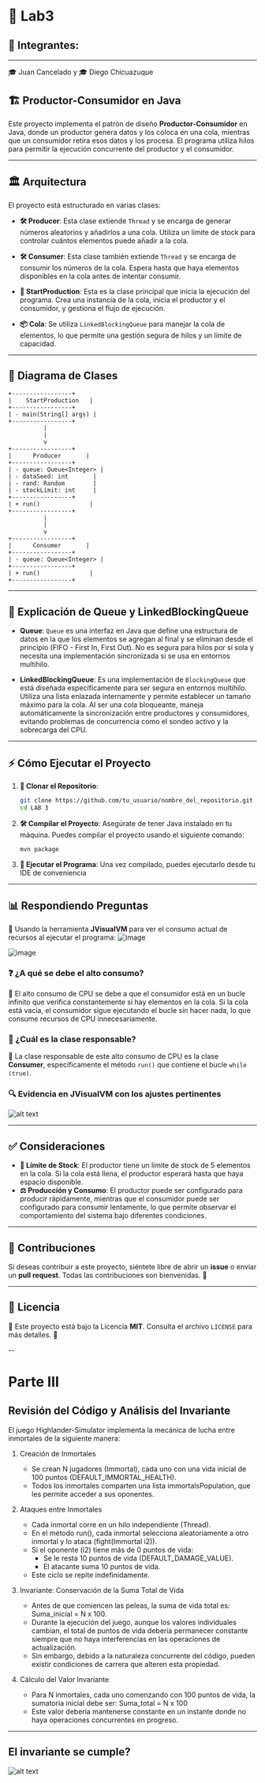 # 🚀 Lab3

## 👥 Integrantes:
---
🎓 Juan Cancelado y 🎓 Diego Chicuazuque

## 🏗️ Productor-Consumidor en Java

Este proyecto implementa el patrón de diseño **Productor-Consumidor** en Java, donde un productor genera datos y los coloca en una cola, mientras que un consumidor retira esos datos y los procesa. 
El programa utiliza hilos para permitir la ejecución concurrente del productor y el consumidor.

---
## 🏛️ Arquitectura

El proyecto está estructurado en varias clases:

- **🛠️ Producer**: Esta clase extiende `Thread` y se encarga de generar números aleatorios y añadirlos a una cola. Utiliza un límite de stock para controlar cuántos elementos puede añadir a la cola.

- **🛠️ Consumer**: Esta clase también extiende `Thread` y se encarga de consumir los números de la cola. Espera hasta que haya elementos disponibles en la cola antes de intentar consumir.

- **🚀 StartProduction**: Esta es la clase principal que inicia la ejecución del programa. Crea una instancia de la cola, inicia el productor y el consumidor, y gestiona el flujo de ejecución.

- **📦 Cola**: Se utiliza `LinkedBlockingQueue` para manejar la cola de elementos, lo que permite una gestión segura de hilos y un límite de capacidad.

---
## 📌 Diagrama de Clases

```plaintext
+-----------------+
|    StartProduction   |
+-----------------+
| - main(String[] args) |
+-----------------+
          |
          |
          v
+-----------------+
|      Producer       |
+-----------------+
| - queue: Queue<Integer> |
| - dataSeed: int       |
| - rand: Random        |
| - stockLimit: int     |
+-----------------+
| + run()              |
+-----------------+
          |
          |
          v
+-----------------+
|      Consumer       |
+-----------------+
| - queue: Queue<Integer> |
+-----------------+
| + run()              |
+-----------------+
```

---
## 📌 Explicación de Queue y LinkedBlockingQueue

- **Queue**: `Queue` es una interfaz en Java que define una estructura de datos en la que los elementos se agregan al final y se eliminan desde el principio (FIFO - First In, First Out). No es segura para hilos por sí sola y necesita una implementación sincronizada si se usa en entornos multihilo.

- **LinkedBlockingQueue**: Es una implementación de `BlockingQueue` que está diseñada específicamente para ser segura en entornos multihilo. Utiliza una lista enlazada internamente y permite establecer un tamaño máximo para la cola. Al ser una cola bloqueante, maneja automáticamente la sincronización entre productores y consumidores, evitando problemas de concurrencia como el sondeo activo y la sobrecarga del CPU.

---
## ⚡ Cómo Ejecutar el Proyecto

1. **📂 Clonar el Repositorio**:
   ```bash
   git clone https://github.com/tu_usuario/nombre_del_repositorio.git
   cd LAB 3
   ```

2. **🛠️ Compilar el Proyecto**:
   Asegúrate de tener Java instalado en tu máquina. Puedes compilar el proyecto usando el siguiente comando:
   ```bash
   mvn package
   ```

3. **🚀 Ejecutar el Programa**:
   Una vez compilado, puedes ejecutarlo desde tu IDE de conveniencia

---
## 📊 Respondiendo Preguntas

📌 Usando la herramienta **JVisualVM** para ver el consumo actual de recursos al ejecutar el programa:
![image](https://github.com/user-attachments/assets/b32ebd92-23d7-491e-b5c2-a4b9eb2edbe6)

![image](https://github.com/user-attachments/assets/cc1ed3a1-6d2d-4be5-a8b5-36e1786420f7)

### ❓ ¿A qué se debe el alto consumo?

🔹 El alto consumo de CPU se debe a que el consumidor está en un bucle infinito que verifica constantemente si hay elementos en la cola. Si la cola está vacía, el consumidor sigue ejecutando el bucle sin hacer nada, lo que consume recursos de CPU innecesariamente.

### 🧐 ¿Cuál es la clase responsable?

📌 La clase responsable de este alto consumo de CPU es la clase **Consumer**, específicamente el método `run()` que contiene el bucle `while (true)`.

### 🔍 Evidencia en JVisualVM con los ajustes pertinentes

![alt text](image.png)

---
## ✅ Consideraciones

- **📌 Límite de Stock**: El productor tiene un límite de stock de 5 elementos en la cola. Si la cola está llena, el productor esperará hasta que haya espacio disponible.
- **⚖️ Producción y Consumo**: El productor puede ser configurado para producir rápidamente, mientras que el consumidor puede ser configurado para consumir lentamente, lo que permite observar el comportamiento del sistema bajo diferentes condiciones.

---
## 🤝 Contribuciones

Si deseas contribuir a este proyecto, siéntete libre de abrir un **issue** o enviar un **pull request**. Todas las contribuciones son bienvenidas. 🚀

---
## 📜 Licencia

📌 Este proyecto está bajo la Licencia **MIT**. Consulta el archivo `LICENSE` para más detalles. 📝

--
# Parte III

## Revisión del Código y Análisis del Invariante

El juego Highlander-Simulator implementa la mecánica de lucha entre inmortales de la siguiente manera:

1. Creación de Inmortales
   
   - Se crean N jugadores (Immortal), cada uno con una vida inicial de 100 puntos (DEFAULT_IMMORTAL_HEALTH).
   - Todos los inmortales comparten una lista immortalsPopulation, que les permite acceder a sus oponentes.
2. Ataques entre Inmortales
   - Cada inmortal corre en un hilo independiente (Thread).
   - En el método run(), cada inmortal selecciona aleatoriamente a otro inmortal y lo ataca (fight(Immortal i2)).
   - Si el oponente (i2) tiene más de 0 puntos de vida:
      - Se le resta 10 puntos de vida (DEFAULT_DAMAGE_VALUE).
      - El atacante suma 10 puntos de vida.
   - Este ciclo se repite indefinidamente.
3. Invariante: Conservación de la Suma Total de Vida
   - Antes de que comiencen las peleas, la suma de vida total es: Suma_inicial = N x 100.
   - Durante la ejecución del juego, aunque los valores individuales cambian, el total de puntos de vida debería permanecer constante siempre que no haya interferencias en las operaciones de actualización.
   - Sin embargo, debido a la naturaleza concurrente del código, pueden existir condiciones de carrera que alteren esta propiedad.
4. Cálculo del Valor Invariante
   - Para N inmortales, cada uno comenzando con 100 puntos de vida, la sumatoria inicial debe ser: Suma_total = N x 100
   - Este valor debería mantenerse constante en un instante donde no haya operaciones concurrentes en progreso.

---
## El invariante se cumple?

![alt text](juego.png)





